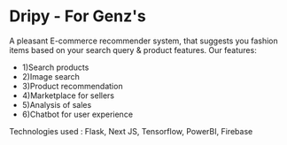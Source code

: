 # Dripy - For Genz's 
A pleasant E-commerce recommender system, that suggests you fashion items based on your search query & product features.
Our features:
- 1)Search products
- 2)Image search 
- 3)Product recommendation
- 4)Marketplace for sellers
- 5)Analysis of sales
- 6)Chatbot for user experience

Technologies used : Flask, Next JS, Tensorflow, PowerBI, Firebase

